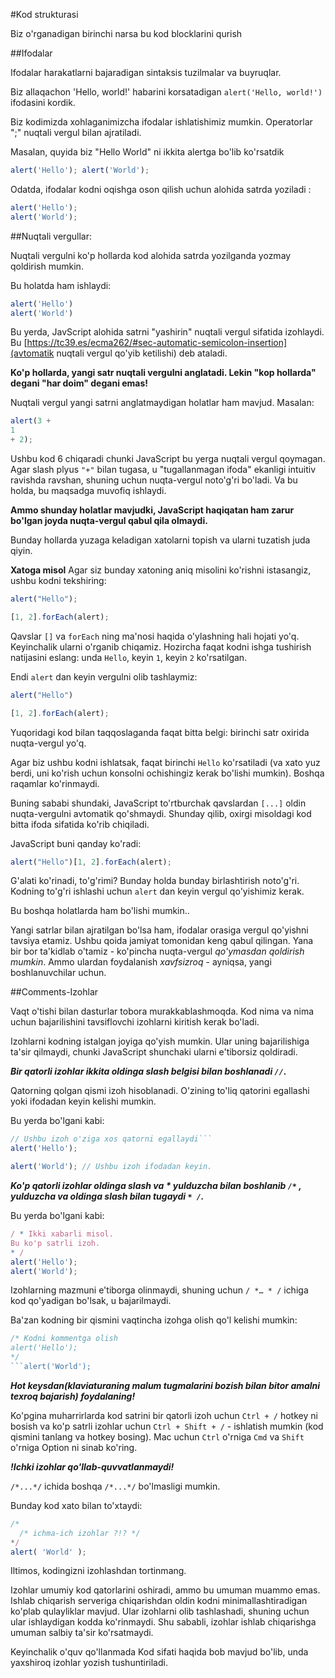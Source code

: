 #Kod strukturasi

Biz o'rganadigan birinchi narsa bu kod blocklarini qurish

##Ifodalar

Ifodalar harakatlarni bajaradigan sintaksis tuzilmalar va buyruqlar.

Biz allaqachon 'Hello, world!' habarini korsatadigan ```alert('Hello, world!')``` ifodasini kordik.

Biz kodimizda xohlaganimizcha ifodalar ishlatishimiz mumkin. Operatorlar ";" nuqtali vergul bilan ajratiladi.

Masalan, quyida biz "Hello World" ni ikkita alertga bo'lib ko'rsatdik
```javascript
alert('Hello'); alert('World');
```

Odatda, ifodalar kodni oqishga oson qilish uchun alohida satrda yoziladi :
```javascript
alert('Hello');
alert('World');
```

##Nuqtali vergullar:

Nuqtali vergulni ko'p hollarda kod alohida satrda yozilganda yozmay qoldirish mumkin.

Bu holatda ham ishlaydi:
```javascript
alert('Hello')
alert('World')
```

Bu yerda, JavScript alohida satrni "yashirin" nuqtali vergul sifatida izohlaydi. Bu [https://tc39.es/ecma262/#sec-automatic-semicolon-insertion](avtomatik nuqtali vergul qo'yib ketilishi) deb ataladi.

**Ko'p hollarda, yangi satr nuqtali vergulni anglatadi. Lekin "kop hollarda" degani "har doim" degani emas!**

Nuqtali vergul yangi satrni anglatmaydigan holatlar ham mavjud. Masalan:
```javascript
alert(3 +
1
+ 2);
```

Ushbu kod 6 chiqaradi chunki JavaScript bu yerga nuqtali vergul qoymagan. Agar slash plyus ```"+"``` bilan tugasa, u "tugallanmagan ifoda" ekanligi intuitiv ravishda ravshan, shuning uchun nuqta-vergul noto'g'ri bo'ladi. Va bu holda, bu maqsadga muvofiq ishlaydi.

**Ammo shunday holatlar mavjudki, JavaScript haqiqatan ham zarur bo'lgan joyda nuqta-vergul qabul qila olmaydi.**

Bunday hollarda yuzaga keladigan xatolarni topish va ularni tuzatish juda qiyin.

**Xatoga misol**
Agar siz bunday xatoning aniq misolini ko'rishni istasangiz, ushbu kodni tekshiring:
```javascript
alert("Hello");

[1, 2].forEach(alert);
```

Qavslar ```[]``` va ```forEach``` ning ma'nosi haqida o'ylashning hali hojati yo'q. Keyinchalik ularni o'rganib chiqamiz. Hozircha faqat kodni ishga tushirish natijasini eslang: unda ```Hello```, keyin ```1```, keyin ```2``` ko'rsatilgan.


Endi ```alert``` dan keyin vergulni olib tashlaymiz:
```javascript
alert("Hello")

[1, 2].forEach(alert);
```

Yuqoridagi kod bilan taqqoslaganda faqat bitta belgi: birinchi satr oxirida nuqta-vergul yo'q.

Agar biz ushbu kodni ishlatsak, faqat birinchi ```Hello``` ko'rsatiladi (va xato yuz berdi, uni ko'rish uchun konsolni ochishingiz kerak bo'lishi mumkin). Boshqa raqamlar ko'rinmaydi.

Buning sababi shundaki, JavaScript to'rtburchak qavslardan ```[...]``` oldin nuqta-vergulni avtomatik qo'shmaydi. Shunday qilib, oxirgi misoldagi kod bitta ifoda sifatida ko'rib chiqiladi.

JavaScript buni qanday ko'radi:
```javascript
alert("Hello")[1, 2].forEach(alert);
```

G'alati ko'rinadi, to'g'rimi? Bunday holda bunday birlashtirish noto'g'ri. Kodning to'g'ri ishlashi uchun ```alert``` dan keyin vergul qo'yishimiz kerak.

Bu boshqa holatlarda ham bo'lishi mumkin..

Yangi satrlar bilan ajratilgan bo'lsa ham, ifodalar orasiga vergul qo'yishni tavsiya etamiz. Ushbu qoida jamiyat tomonidan keng qabul qilingan. Yana bir bor ta'kidlab o'tamiz - ko'pincha nuqta-vergul *qo'ymasdan qoldirish mumkin*. Ammo ulardan foydalanish *xavfsizroq* - ayniqsa, yangi boshlanuvchilar uchun.

##Comments-Izohlar

Vaqt o'tishi bilan dasturlar tobora murakkablashmoqda. Kod nima va nima uchun bajarilishini tavsiflovchi izohlarni kiritish kerak bo'ladi.

Izohlarni kodning istalgan joyiga qo'yish mumkin. Ular uning bajarilishiga ta'sir qilmaydi, chunki JavaScript shunchaki ularni e'tiborsiz qoldiradi.

***Bir qatorli izohlar ikkita oldinga slash belgisi bilan boshlanadi ```//```.***

Qatorning qolgan qismi izoh hisoblanadi. O'zining to'liq qatorini egallashi yoki ifodadan keyin kelishi mumkin.

Bu yerda bo'lgani kabi:
```javascript
// Ushbu izoh o'ziga xos qatorni egallaydi```
alert('Hello');

alert('World'); // Ushbu izoh ifodadan keyin.
```

***Ko'p qatorli izohlar oldinga slash va * yulduzcha bilan boshlanib ```/*``` , yulduzcha va oldinga slash bilan tugaydi ```* /```.***

Bu yerda bo'lgani kabi:
```javascript
/ * Ikki xabarli misol.
Bu ko'p satrli izoh.
* /
alert('Hello');
alert('World');
```

Izohlarning mazmuni e'tiborga olinmaydi, shuning uchun ```/ *… * /``` ichiga kod qo'yadigan bo'lsak, u bajarilmaydi.

Ba'zan kodning bir qismini vaqtincha izohga olish qo'l kelishi mumkin:
```javascript
/* Kodni kommentga olish
alert('Hello');
*/
```alert('World');
```

***Hot keysdan(klaviaturaning malum tugmalarini bozish bilan bitor amalni texroq bajarish) foydalaning!***

Ko'pgina muharrirlarda kod satrini bir qatorli izoh uchun ```Ctrl + /``` hotkey ni bosish va ko'p satrli izohlar uchun ```Ctrl + Shift + /``` - ishlatish mumkin (kod qismini tanlang va hotkey bosing). Mac uchun ```Ctrl``` o'rniga ```Cmd``` va ```Shift``` o'rniga Option ni sinab ko'ring.

***!Ichki izohlar qo'llab-quvvatlanmaydi!***

```/*...*/``` ichida boshqa ```/*...*/``` bo'lmasligi mumkin.

Bunday kod xato bilan to'xtaydi:

```javascript
/*
  /* ichma-ich izohlar ?!? */
*/
alert( 'World' );
```

Iltimos, kodingizni izohlashdan tortinmang.

Izohlar umumiy kod qatorlarini oshiradi, ammo bu umuman muammo emas. Ishlab chiqarish serveriga chiqarishdan oldin kodni minimallashtiradigan ko'plab qulayliklar mavjud. Ular izohlarni olib tashlashadi, shuning uchun ular ishlaydigan kodda ko'rinmaydi. Shu sababli, izohlar ishlab chiqarishga umuman salbiy ta'sir ko'rsatmaydi.

Keyinchalik o'quv qo'llanmada Kod sifati haqida bob mavjud bo'lib, unda yaxshiroq izohlar yozish tushuntiriladi.


